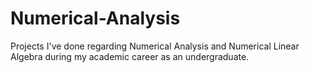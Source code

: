 # Numerical-Analysis
Projects I've done regarding Numerical Analysis and Numerical Linear Algebra during my academic career as an undergraduate.
